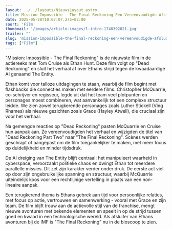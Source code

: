 ```yaml
---
layout: ../../layouts/NieuwsLayout.astro
title: Mission Impossible - The Final Reckoning Een Vereenvoudigde Afsluiter
date: 2025-05-28T10:07:07.275+02:00
soort: 'Film'
thumbnail: '/images/article-images/l-intro-1748392021.jpg'
trailer: ""
slug: 'mission-impossible-the-final-reckoning-een-vereenvoudigde-afsluiter'
tags: ["Film"]
---
```


"Mission: Impossible - The Final Reckoning" is de nieuwste film in de actiereeks
met Tom Cruise als Ethan Hunt. Deze film volgt op "Dead Reckoning" en sluit het
verhaal af over Ethans strijd tegen de kwaadaardige AI genaamd The Entity.

Ethan komt voor talloze uitdagingen te staan, waarbij de film begint met
flashbacks die connecties maken met eerdere films. Christopher McQuarrie,
co-schrijver en regisseur, legde uit dat het team veel plotpunten en personages
moest combineren, wat aanvankelijk tot een complexe structuur leidde. We zien
zowel terugkerende personages zoals Luther Stickell (Ving Rhames) als nieuwe
gezichten zoals Grace (Hayley Atwell), die cruciaal zijn voor het verhaal.

Na gemengde reacties op "Dead Reckoning" pasten McQuarrie en Cruise hun aanpak
aan. Ze vereenvoudigden het verhaal en wijzigden de titel van "Dead Reckoning
Part Two" naar "The Final Reckoning". Scènes werden geschrapt of aangepast om de
film toegankelijker te maken, met meer focus op duidelijkheid en minder
tijdsdruk.

De AI dreiging van The Entity blijft centraal: het manipuleert waarheid in
cyberspace, veroorzaakt politieke chaos en dwingt Ethan tot meerdere parallelle
missies. Dit zet zijn karakter verder onder druk. De eerste act viel op door
zijn ongebruikelijke spanning en structuur, waarbij McQuarrie uiteindelijk koos
voor een rechtlijnige vertelling in plaats van een non-lineaire aanpak.

Een terugkerend thema is Ethans gebrek aan tijd voor persoonlijke relaties, met
focus op actie, vertrouwen en samenwerking - vooral met Grace en zijn team. De
film blijft trouw aan de actievolle stijl van de franchise, mengt nieuwe
avonturen met bekende elementen en speelt in op de strijd tussen goed en kwaad
in een technologische wereld. Als afsluiter van Ethans avonturen bij de IMF is
"The Final Reckoning" nu in de bioscoop te zien.